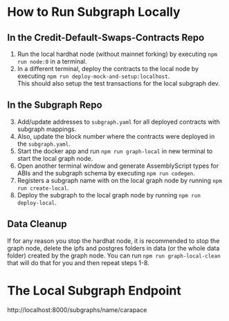 # How to Run Subgraph Locally

## In the Credit-Default-Swaps-Contracts Repo

1. Run the local hardhat node (without mainnet forking) by executing `npm run node:0` in a terminal.
2. In a different terminal, deploy the contracts to the local node by executing `npm run deploy-mock-and-setup:localhost`.
   <br> This should also setup the test transactions for the local subgraph dev.

## In the Subgraph Repo

3. Add/update addresses to `subgraph.yaml` for all deployed contracts with subgraph mappings.
4. Also, update the block number where the contracts were deployed in the `subgraph.yaml`.
5. Start the docker app and run `npm run graph-local` in new terminal to start the local graph node.
6. Open another terminal window and generate AssemblyScript types for ABIs and the subgraph schema by executing `npm run codegen`.
7. Registers a subgraph name with on the local graph node by running `npm run create-local`.
8. Deploy the subgraph to the local graph node by running `npm run deploy-local`.

## Data Cleanup

If for any reason you stop the hardhat node, it is recommended to stop the graph node, delete the ipfs and postgres folders in data (or the whole data folder) created by the graph node.
You can run `npm run graph-local-clean` that will do that for you and then repeat steps 1-8.

# The Local Subgraph Endpoint

http://localhost:8000/subgraphs/name/carapace
